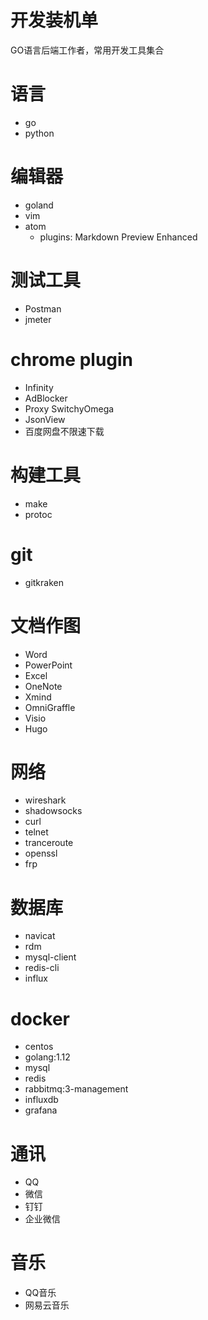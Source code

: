 # 开发装机单
GO语言后端工作者，常用开发工具集合

# 语言
- go
- python

# 编辑器
- goland
- vim
- atom
  - plugins: Markdown Preview Enhanced
  
# 测试工具
- Postman
- jmeter

# chrome plugin
- Infinity
- AdBlocker
- Proxy SwitchyOmega
- JsonView
- 百度网盘不限速下载

# 构建工具
- make
- protoc

# git
- gitkraken
  
# 文档作图
- Word
- PowerPoint
- Excel
- OneNote
- Xmind
- OmniGraffle
- Visio
- Hugo
   
# 网络
- wireshark
- shadowsocks
- curl
- telnet
- tranceroute
- openssl
- frp

# 数据库
- navicat
- rdm
- mysql-client
- redis-cli
- influx

# docker
- centos
- golang:1.12
- mysql
- redis
- rabbitmq:3-management
- influxdb
- grafana

# 通讯
- QQ
- 微信
- 钉钉
- 企业微信

# 音乐
- QQ音乐
- 网易云音乐

